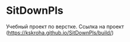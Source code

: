 # SitDownPls
Учебный проект по верстке. Ссылка на проект (https://kskroha.github.io/SitDownPls/build/)
